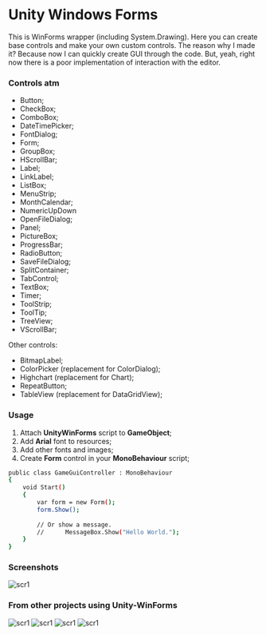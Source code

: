# Unity Windows Forms

This is WinForms wrapper (including System.Drawing). Here you can create base controls and make your own custom controls. The reason why I made it? Because now I can quickly create GUI through the code. But, yeah, right now there is a poor implementation of interaction with the editor.

### Controls atm
- Button;
- CheckBox;
- ComboBox;
- DateTimePicker;
- FontDialog;
- Form;
- GroupBox;
- HScrollBar;
- Label;
- LinkLabel;
- ListBox;
- MenuStrip;
- MonthCalendar;
- NumericUpDown
- OpenFileDialog;
- Panel;
- PictureBox;
- ProgressBar;
- RadioButton;
- SaveFileDialog;
- SplitContainer;
- TabControl;
- TextBox;
- Timer;
- ToolStrip;
- ToolTip;
- TreeView;
- VScrollBar;

Other controls: 
- BitmapLabel;
- ColorPicker (replacement for ColorDialog);
- Highchart (replacement for Chart);
- RepeatButton;
- TableView (replacement for DataGridView);

### Usage

1. Attach **UnityWinForms** script to **GameObject**;
2. Add **Arial** font to resources;
3. Add other fonts and images; 
4. Create **Form** control in your **MonoBehaviour** script;
```sh
public class GameGuiController : MonoBehaviour
{
	void Start()
	{
		var form = new Form();
		form.Show();
		
		// Or show a message.
		// 		MessageBox.Show("Hello World.");
	}
}
```

### Screenshots
![scr1](http://i.imgur.com/LCQsFgv.png)

### From other projects using Unity-WinForms
![scr1](http://i.imgur.com/njQZbCP.png)
![scr1](http://i.imgur.com/I9H0AWt.png)
![scr1](http://i.imgur.com/nZUFZCe.png)
![scr1](http://i.imgur.com/GpiWviP.png)
